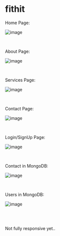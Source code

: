 # fithit

Home Page:

![image](https://github.com/Harshit-2/fithit.github.io/assets/102576901/9d9bb441-b4a0-4385-bfe5-a96f351f4425)

<br>

About Page:

![image](https://github.com/Harshit-2/fithit.github.io/assets/102576901/f1b8f91c-423c-4be4-abe0-67b8f29ead79)

<br>

Services Page:

![image](https://github.com/Harshit-2/fithit.github.io/assets/102576901/1d6db555-9d07-498e-b1d5-bf6264e19230)

<br>

Contact Page:

![image](https://github.com/Harshit-2/fithit.github.io/assets/102576901/33083798-6ab8-412e-be94-2cfb1ce279b6)

<br>

Login/SignUp Page:

![image](https://github.com/user-attachments/assets/1be70176-7dc9-4c2f-aad0-a4028d47f592)



<br>

Contact in MongoDB:

![image](https://github.com/Harshit-2/fithit.github.io/assets/102576901/97d776e6-37b6-448f-bae0-4d3b25f661e4)


<br>

Users in MongoDB:

![image](https://github.com/user-attachments/assets/d64ed6d7-99a0-4588-b7ad-673224b6ab6b)



<br>
<br>

Not fully responsive yet..
